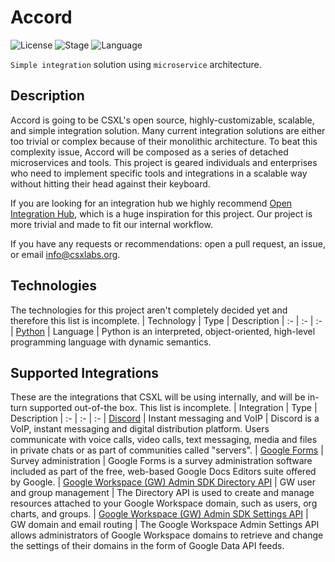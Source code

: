 # Accord
 
![License](https://img.shields.io/github/license/CSXL/accord?style=flat-square)
![Stage](https://img.shields.io/badge/stage-planning-blue?style=flat-square)
![Language](https://img.shields.io/badge/language-python-informational?style=flat-square&logo=python)
 
`Simple integration` solution using `microservice` architecture.
 
## Description
 
Accord is going to be CSXL's open source, highly-customizable, scalable, and simple integration solution. Many current 
integration solutions are either too trivial or complex because of their monolithic architecture. To beat this 
complexity issue, Accord will be composed as a series of detached microservices and tools. This project is geared 
individuals and enterprises who need to implement specific tools and integrations in a scalable way without hitting 
their head against their keyboard.
 
If you are looking for an integration hub we highly recommend 
[Open Integration Hub](https://github.com/openintegrationhub/openintegrationhub), which is a huge inspiration for this 
project. Our project is more trivial and made to fit our internal workflow.

If you have any requests or recommendations: open a pull request, an issue, or email [info@csxlabs.org](mailto:info@csxlabs.org).
## Technologies

The technologies for this project aren't completely decided yet and therefore this list is incomplete.
| Technology | Type | Description | 
:- | :- | :-
| [Python](https://www.python.org/) | Language | Python is an interpreted, object-oriented, high-level programming language with dynamic semantics.

## Supported Integrations
 
These are the integrations that CSXL will be using internally, and will be in-turn supported out-of-the box. This list is incomplete.
| Integration | Type | Description | 
:- | :- | :-
| [Discord](https://www.discord.com/) | Instant messaging and VoIP | Discord is a VoIP, instant messaging and digital distribution platform. Users communicate with voice calls, video calls, text messaging, media and files in private chats or as part of communities called "servers".
| [Google Forms](https://developers.google.com/forms/api/reference/rest) | Survey administration | Google Forms is a survey administration software included as part of the free, web-based Google Docs Editors suite offered by Google.
| [Google Workspace (GW) Admin SDK Directory API](https://developers.google.com/admin-sdk/directory) | GW user and group management | The Directory API is used to create and manage resources attached to your Google Workspace domain, such as users, org charts, and groups. 
| [Google Workspace (GW) Admin SDK Settings API](https://developers.google.com/admin-sdk/admin-settings) | GW domain and email routing | The Google Workspace Admin Settings API allows administrators of Google Workspace domains to retrieve and change the settings of their domains in the form of Google Data API feeds.
